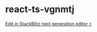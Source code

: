 # react-ts-vgnmtj

[Edit in StackBlitz next generation editor ⚡️](https://stackblitz.com/~/github.com/iamdevmarcos/react-ts-vgnmtj)